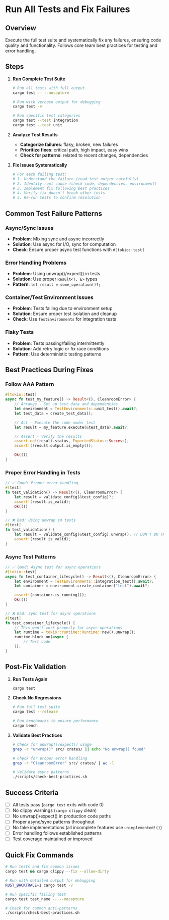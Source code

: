 # Run All Tests and Fix Failures

## Overview
Execute the full test suite and systematically fix any failures, ensuring code quality and functionality. Follows core team best practices for testing and error handling.

## Steps

1. **Run Complete Test Suite**
   ```bash
   # Run all tests with full output
   cargo test -- --nocapture

   # Run with verbose output for debugging
   cargo test -v

   # Run specific test categories
   cargo test --test integration
   cargo test --test unit
   ```

2. **Analyze Test Results**
   - **Categorize failures**: flaky, broken, new failures
   - **Prioritize fixes**: critical path, high impact, easy wins
   - **Check for patterns**: related to recent changes, dependencies

3. **Fix Issues Systematically**
   ```bash
   # For each failing test:
   # 1. Understand the failure (read test output carefully)
   # 2. Identify root cause (check code, dependencies, environment)
   # 3. Implement fix following best practices
   # 4. Verify fix doesn't break other tests
   # 5. Re-run tests to confirm resolution
   ```

## Common Test Failure Patterns

### Async/Sync Issues
- **Problem**: Mixing sync and async incorrectly
- **Solution**: Use async for I/O, sync for computation
- **Check**: Ensure proper async test functions with `#[tokio::test]`

### Error Handling Problems
- **Problem**: Using unwrap()/expect() in tests
- **Solution**: Use proper `Result<T, E>` types
- **Pattern**: `let result = some_operation()?;`

### Container/Test Environment Issues
- **Problem**: Tests failing due to environment setup
- **Solution**: Ensure proper test isolation and cleanup
- **Check**: Use `TestEnvironments` for integration tests

### Flaky Tests
- **Problem**: Tests passing/failing intermittently
- **Solution**: Add retry logic or fix race conditions
- **Pattern**: Use deterministic testing patterns

## Best Practices During Fixes

### Follow AAA Pattern
```rust
#[tokio::test]
async fn test_my_feature() -> Result<(), CleanroomError> {
    // Arrange - Set up test data and dependencies
    let environment = TestEnvironments::unit_test().await?;
    let test_data = create_test_data();

    // Act - Execute the code under test
    let result = my_feature.execute(&test_data).await?;

    // Assert - Verify the results
    assert_eq!(result.status, ExpectedStatus::Success);
    assert!(!result.output.is_empty());

    Ok(())
}
```

### Proper Error Handling in Tests
```rust
// ✅ Good: Proper error handling
#[test]
fn test_validation() -> Result<(), CleanroomError> {
    let result = validate_config(&test_config)?;
    assert!(result.is_valid);
    Ok(())
}

// ❌ Bad: Using unwrap in tests
#[test]
fn test_validation() {
    let result = validate_config(&test_config).unwrap(); // DON'T DO THIS
    assert!(result.is_valid);
}
```

### Async Test Patterns
```rust
// ✅ Good: Async test for async operations
#[tokio::test]
async fn test_container_lifecycle() -> Result<(), CleanroomError> {
    let environment = TestEnvironments::integration_test().await?;
    let container = environment.create_container("test").await?;

    assert!(container.is_running());
    Ok(())
}

// ❌ Bad: Sync test for async operations
#[test]
fn test_container_lifecycle() {
    // This won't work properly for async operations
    let runtime = tokio::runtime::Runtime::new().unwrap();
    runtime.block_on(async {
        // Test code
    });
}
```

## Post-Fix Validation

1. **Run Tests Again**
   ```bash
   cargo test
   ```

2. **Check No Regressions**
   ```bash
   # Run full test suite
   cargo test --release

   # Run benchmarks to ensure performance
   cargo bench
   ```

3. **Validate Best Practices**
   ```bash
   # Check for unwrap()/expect() usage
   grep -r "unwrap()" src/ crates/ || echo "No unwrap() found"

   # Check for proper error handling
   grep -r "CleanroomError" src/ crates/ | wc -l

   # Validate async patterns
   ./scripts/check-best-practices.sh
   ```

## Success Criteria

- [ ] All tests pass (`cargo test` exits with code 0)
- [ ] No clippy warnings (`cargo clippy` clean)
- [ ] No unwrap()/expect() in production code paths
- [ ] Proper async/sync patterns throughout
- [ ] No fake implementations (all incomplete features use `unimplemented!()`)
- [ ] Error handling follows established patterns
- [ ] Test coverage maintained or improved

## Quick Fix Commands

```bash
# Run tests and fix common issues
cargo test && cargo clippy --fix --allow-dirty

# Run with detailed output for debugging
RUST_BACKTRACE=1 cargo test -v

# Run specific failing test
cargo test test_name -- --nocapture

# Check for common anti-patterns
./scripts/check-best-practices.sh
```
